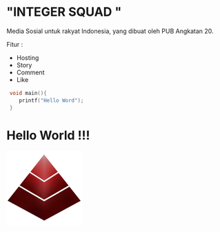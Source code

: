 # "INTEGER SQUAD "

Media Sosial untuk rakyat Indonesia, yang dibuat oleh PUB Angkatan 20.

Fitur :

- Hosting
- Story
- Comment
- Like

```c
 void main(){
    printf("Hello Word");
 }
```

# Hello World !!!

![](pasim.png)
